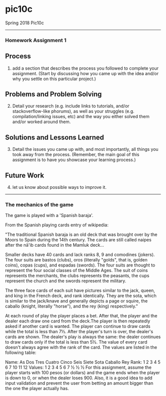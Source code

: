 # pic10c
Spring 2018 Pic10c

----
### Homework Assignment 1

## Process
1) add a section that describes the process you followed to complete your assignment. 
(Start by discussing how you came up with the idea and/or why you settle on this particular project.)

## Problems and Problem Solving
2) Detail your research (e.g. include links to tutorials, and/or stackoverflow-like phorums), as well as your struggles (e.g. compilation/linking issues, etc) and the way you either solved them and/or worked around them.

## Solutions and Lessons Learned
3) Detail the issues you came up with, and most importantly, all things you took away from the process. 
(Remember, the main goal of this assignment is to have you showcase your learning process.)

## Future Work
4) let us know about possible ways to improve it.

---- 

### The mechanics of the game
The game is played with a 'Spanish baraja'.

From the Spanish playing cards entry of wikipedia:

"The traditional Spanish baraja is an old deck that was brought over by the Moors to Spain during the 14th century. The cards are still called naipes after the nā'ib cards found in the Mamluk deck...

Smaller decks have 40 cards and lack ranks 8, 9 and comodines (jokers). The four suits are bastos (clubs), oros (literally "golds", that is, golden coins), copas (cups), and espadas (swords). The four suits are thought to represent the four social classes of the Middle Ages. The suit of coins represents the merchants, the clubs represents the peasants, the cups represent the church and the swords represent the military.

The three face cards of each suit have pictures similar to the jack, queen, and king in the French deck, and rank identically. They are the sota, which is similar to the jack/knave and generally depicts a page or squire, the caballo (knight, literally "horse"), and the rey (king) respectively."

At each round of play the player places a bet. After that, the player and the dealer each draw one card from the deck.The player is then repeatedly asked if another card is wanted. The player can continue to draw cards while the total is less than 7½. After the player's turn is over, the dealer's cards are shown. The dealer's play is always the same: the dealer continues to draw cards only if the total is less than 5½. The value of every card doesn't always agree with the rank of the card. The values are listed in the following table:

Name:	As	Dos	Tres	Cuatro	Cinco	Seis	Siete	Sota	Caballo	Rey
Rank:	1	2	3	4	5	6	7	10	11	12
Values:	1	2	3	4	5	6	7	½	½	½
For this assignment, assume the player starts with 100 pesos (or dollars) and the game ends when the player is down to 0, or when the dealer loses 900. Also, it is a good idea to add input validation and prevent the user from betting an amount bigger than the one the player actually has.
